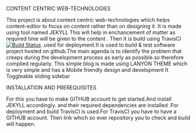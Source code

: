 CONTENT CENTRIC WEB-TECHNOLOGIES

 This  project is about content centric web-technologies which helps content-editor to focus on content rather than on designing it .It is made using tool named JEKYLL This will help in enchancement of matter as required time will be given to the content . Then it is build using TravisCI [![Build Status](https://travis-ci.org/chillipeppersalt/deploy.svg?branch=master)](https://travis-ci.org/chillipeppersalt/deploy) .used for deployment.It is used to build & test software project hosted on github.The main agenda is to identify the problem that creeps during the development process as early as possible.so therefore complied regularly.
This simple blog is made using LANYON THEME which is very simple  and has a Mobile friendly design and development
 It Toggleable sliding sidebar 

INSTALLATION AND PREREQUISITES

For this you have to make GITHUB account to get started.And install JEKYLL accordingly. and their required dependencies are installed .For deployment and build TravisCI is used.For TravisCI you have to have a GITHUB account. Then link which so ever repository you to check and build will happen.


